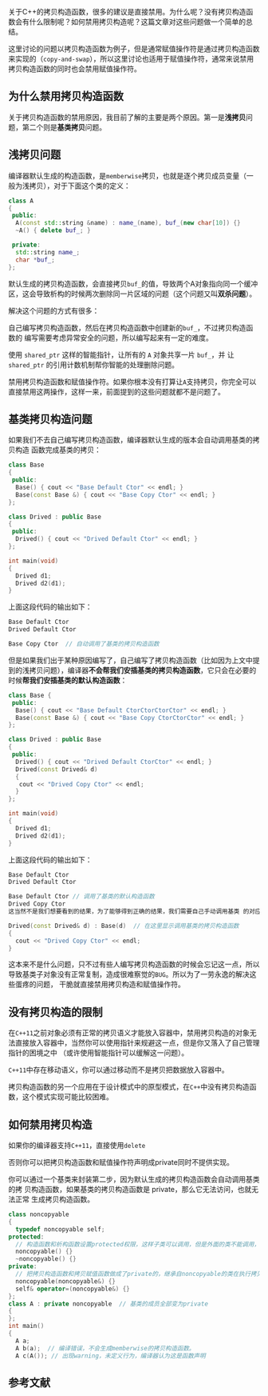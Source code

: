 关于C++的拷贝构造函数，很多的建议是直接禁用。为什么呢？没有拷贝构造函数会有什么限制呢？如何禁用拷贝构造呢？这篇文章对这些问题做一个简单的总结。

这里讨论的问题以拷贝构造函数为例子，但是通常赋值操作符是通过拷贝构造函数来实现的（`copy-and-swap`），所以这里讨论也适用于赋值操作符，通常来说禁用拷贝构造函数的同时也会禁用赋值操作符。

## 为什么禁用拷贝构造函数
关于拷贝构造函数的禁用原因，我目前了解的主要是两个原因。第一是**浅拷贝**问题，第二个则是**基类拷贝**问题。

## 浅拷贝问题
编译器默认生成的构造函数，是`memberwise`拷贝，也就是逐个拷贝成员变量（一般为浅拷贝），对于下面这个类的定义：
```cpp
class A
{
 public:
  A(const std::string &name) : name_(name), buf_(new char[10]) {}
  ~A() { delete buf_; }

 private:
  std::string name_;
  char *buf_;
};
```
默认生成的拷贝构造函数，会直接拷贝`buf_`的值，导致两个A对象指向同一个缓冲区，这会导致析构的时候两次删除同一片区域的问题（这个问题又叫**双杀问题**）。

解决这个问题的方式有很多：

自己编写拷贝构造函数，然后在拷贝构造函数中创建新的`buf_`，不过拷贝构造函数的 编写需要考虑异常安全的问题，所以编写起来有一定的难度。

使用 `shared_ptr` 这样的智能指针，让所有的 `A` 对象共享一片 `buf_`，并 让 `shared_ptr` 的引用计数机制帮你智能的处理删除问题。

禁用拷贝构造函数和赋值操作符。如果你根本没有打算让`A`支持拷贝，你完全可以直接禁用这两操作，这样一来，前面提到的这些问题就都不是问题了。

## 基类拷贝构造问题
如果我们不去自己编写拷贝构造函数，编译器默认生成的版本会自动调用基类的拷贝构造 函数完成基类的拷贝：
```cpp
class Base
{
 public:
  Base() { cout << "Base Default Ctor" << endl; }
  Base(const Base &) { cout << "Base Copy Ctor" << endl; }
};

class Drived : public Base
{
 public:
  Drived() { cout << "Drived Default Ctor" << endl; }
};

int main(void)
{
  Drived d1;
  Drived d2(d1);
}
```
上面这段代码的输出如下：
```cpp
Base Default Ctor
Drived Default Ctor

Base Copy Ctor  // 自动调用了基类的拷贝构造函数
```
但是如果我们出于某种原因编写了，自己编写了拷贝构造函数（比如因为上文中提到的浅拷贝问题），编译器**不会帮我们安插基类的拷贝构造函数**，它只会在必要的时候**帮我们安插基类的默认构造函数**：
```cpp
class Base {
 public:
  Base() { cout << "Base Default CtorCtorCtorCtor" << endl; }
  Base(const Base &) { cout << "Base Copy CtorCtorCtor" << endl; }
};

class Drived : public Base
{
 public:
  Drived() { cout << "Drived Default CtorCtor" << endl; }
  Drived(const Drived& d)
  {
   cout << "Drived Copy Ctor" << endl;
  }
};

int main(void)
{
  Drived d1;
  Drived d2(d1);
}
```
上面这段代码的输出如下：
```cpp
Base Default Ctor
Drived Default Ctor

Base Default Ctor // 调用了基类的默认构造函数
Drived Copy Ctor
这当然不是我们想要看到的结果，为了能够得到正确的结果，我们需要自己手动调用基类 的对应版本拷贝基类对象。

Drived(const Drived& d) : Base(d)  // 在这里显示调用基类的拷贝构造函数
{
  cout << "Drived Copy Ctor" << endl;
}
```
这本来不是什么问题，只不过有些人编写拷贝构造函数的时候会忘记这一点，所以导致基类子对象没有正常复制，造成很难察觉的`BUG`。所以为了一劳永逸的解决这些蛋疼的问题， 干脆就直接禁用拷贝构造和赋值操作符。

## 没有拷贝构造的限制
在`C++11`之前对象必须有正常的拷贝语义才能放入容器中，禁用拷贝构造的对象无法直接放入容器中，当然你可以使用指针来规避这一点，但是你又落入了自己管理指针的困境之中 （或许使用智能指针可以缓解这一问题）。

`C++11`中存在移动语义，你可以通过移动而不是拷贝把数据放入容器中。

拷贝构造函数的另一个应用在于设计模式中的原型模式，在`C++`中没有拷贝构造函数，这个模式实现可能比较困难。

## 如何禁用拷贝构造
如果你的编译器支持`C++11`，直接使用`delete`

否则你可以把拷贝构造函数和赋值操作符声明成private同时不提供实现。

你可以通过一个基类来封装第二步，因为默认生成的拷贝构造函数会自动调用基类的拷 贝构造函数，如果基类的拷贝构造函数是 private，那么它无法访问，也就无法正常 生成拷贝构造函数。

```cpp
class noncopyable
{
  typedef noncopyable self;
protected:
  // 构造函数和析构函数设置protected权限，这样子类可以调用，但是外面的类不能调用，那么当子类需要定义构造函数的时候不至于通不过编译。
  noncopyable() {}
  ~noncopyable() {}
private:
  // 把拷贝构造函数和拷贝赋值函数做成了private的，继承自noncopyable的类在执行拷贝操作时会调用基类的拷贝操作，但是基类的拷贝操作是private的，因此无法调用，引发编译错误。
  noncopyable(noncopyable&) {}
  self& operator=(noncopyable&) {}
};
class A : private noncopyable  // 基类的成员全部变为private
{
};
int main()
{
  A a;
  A b(a);  // 编译错误，不会生成memberwise的拷贝构造函数。
  A c(A()); // 出现warning，未定义行为，编译器认为这是函数声明
```
## 参考文献
